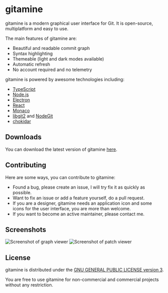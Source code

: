 # gitamine

gitamine is a modern graphical user interface for Git. It is open-source, multiplatform and easy to use.

The main features of gitamine are:

* Beautiful and readable commit graph
* Syntax highlighting
* Themeable (light and dark modes available)
* Automatic refresh
* No account required and no telemetry

gitamine is powered by awesome technologies including:

* [TypeScript](https://www.typescriptlang.org/)
* [Node.js](https://nodejs.org/)
* [Electron](https://electronjs.org/)
* [React](https://reactjs.org/)
* [Monaco](https://github.com/Microsoft/monaco-editor)
* [libgit2](https://libgit2.org/) and [NodeGit](https://www.nodegit.org/)
* [chokidar](https://github.com/paulmillr/chokidar)

## Downloads

You can download the latest version of gitamine [here](https://github.com/pvigier/gitamine/releases/latest).

## Contributing

Here are some ways, you can contribute to gitamine:

* Found a bug, please create an issue, I will try fix it as quickly as possible.
* Want to fix an issue or add a feature yourself, do a pull request.
* If you are a designer, gitamine needs an application icon and some icons for the user interface, you are more than welcome.
* If you want to become an active maintainer, please contact me.

## Screenshots

![Screenshot of graph viewer](https://user-images.githubusercontent.com/934316/52978316-09605380-33d1-11e9-97ed-38289f976815.png)
![Screenshot of patch viewer](https://user-images.githubusercontent.com/934316/52978324-111ff800-33d1-11e9-998a-4ac968711a85.png)

## License

gitamine is distributed under the [GNU GENERAL PUBLIC LICENSE version 3](https://www.gnu.org/licenses/gpl-3.0.en.html).

You are free to use gitamine for non-commercial and commercial projects without any restriction.